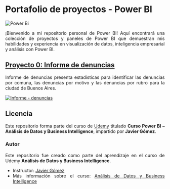 
# Portafolio de proyectos - Power BI 
![Power Bi](https://img.shields.io/badge/power_bi-F2C811?style=for-the-badge&logo=powerbi&logoColor=black)

<div style="text-align: justify;">
¡Bienvenido a mi repositorio personal de Power BI! Aquí encontrará una colección de proyectos y paneles de Power BI que demuestran mis habilidades y experiencia en visualización de datos, inteligencia empresarial y análisis con Power BI.

## [Proyecto 0: Informe de denuncias](https://app.powerbi.com/view?r=eyJrIjoiY2Y5NmM2MTQtNmNjMS00NmQ5LWE2MmQtMjRmZTQzM2FmNTBkIiwidCI6ImU4MjE0OTM3LTIzM2ItNGIzNi04NmJmLTBiNWYzMzM3YmVlMSIsImMiOjF9&embedImagePlaceholder=true)
<div style="text-align: justify;">
Informe de denuncias presenta estadísticas para identificar las denuncias por comuna, las denuncias por motivo y las denuncias por rubro para la ciudad de Buenos Aires. 

[![Informe - denuncias](./proyecto_0_Denuncias/video_proyecto_0.gif)](https://app.powerbi.com/view?r=eyJrIjoiY2Y5NmM2MTQtNmNjMS00NmQ5LWE2MmQtMjRmZTQzM2FmNTBkIiwidCI6ImU4MjE0OTM3LTIzM2ItNGIzNi04NmJmLTBiNWYzMzM3YmVlMSIsImMiOjF9&embedImagePlaceholder=true)

## Licencia

Este repositorio forma parte del curso de [Udemy](https://www.udemy.com/) titulado **Curso Power BI – Análisis de Datos y Business Intelligence**, impartido por **Javier Gómez**.

### Autor
Este repositorio fue creado como parte del aprendizaje en el curso de Udemy **Análisis de Datos y Business Intelligence**.

- Instructor: [Javier Gómez](https://www.udemy.com/user/egpjavier/)
- Más información sobre el curso: [Análisis de Datos y Business Intelligence](https://www.udemy.com/course/power-bi-analisis-datos-business-intelligence/?couponCode=24T4MT92724B)
